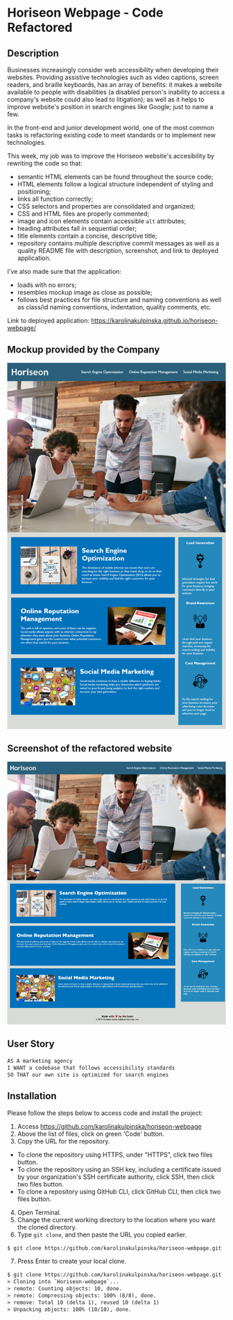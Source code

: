 # Horiseon Webpage - Code Refactored

## Description

Businesses increasingly consider web accessibility when developing their websites. Providing assistive technologies such as video captions, screen readers, and braille keyboards, has an array of benefits: it makes a website available to people with disabilities (a disabled person's inability to access a company's website could also lead to litigation); as well as it helps to improve website's position in search engines like Google; just to name a few.

In the front-end and junior development world, one of the most common tasks is refactoring existing code to meet standards or to implement new technologies.

This week, my job was to improve the Horiseon website's accesibility by rewriting the code so that:
* semantic HTML elements can be found throughout the source code;
* HTML elements follow a logical structure independent of styling and positioning;
* links all function correctly;
* CSS selectors and properties are consolidated and organized;
* CSS and HTML files are properly commented;
* image and icon elements contain accessible `alt` attributes;
* heading attributes fall in sequential order;
* title elements contain a concise, descriptive title;
* repository contains multiple descriptive commit messages as well as a quality README file with description, screenshot, and link to deployed application.

I've also made sure that the application:
* loads with no errors;
* resembles mockup image as close as possible;
* follows best practices for file structure and naming conventions as well as class/id naming conventions, indentation, quality comments, etc.

Link to deployed application: https://karolinakulpinska.github.io/horiseon-webpage/

## Mockup provided by the Company

![alt text](assets/images/01-html-css-git-challenge-demo.png)

## Screenshot of the refactored website

![alt text](assets/images/karolinakulpinska.github.io_horiseon-webpage_.jpg)

## User Story

```
AS A marketing agency
I WANT a codebase that follows accessibility standards
SO THAT our own site is optimized for search engines
```

## Installation

Please follow the steps below to access code and install the project:

1. Access https://github.com/karolinakulpinska/horiseon-webpage
2. Above the list of files, click on green 'Code' button. 
3. Copy the URL for the repository.
- To clone the repository using HTTPS, under "HTTPS", click two files button.
- To clone the repository using an SSH key, including a certificate issued by your organization's SSH certificate authority, click SSH, then click two files button.
- To clone a repository using GitHub CLI, click GitHub CLI, then click two files button.
4. Open Terminal.
5. Change the current working directory to the location where you want the cloned directory.
6. Type `git clone`, and then paste the URL you copied earlier.

```
$ git clone https://github.com/karolinakulpinska/horiseon-webpage.git

```
7. Press Enter to create your local clone.

```
$ git clone https://github.com/karolinakulpinska/horiseon-webpage.git
> Cloning into `Horiseon-webpage`...
> remote: Counting objects: 10, done.
> remote: Compressing objects: 100% (8/8), done.
> remove: Total 10 (delta 1), reused 10 (delta 1)
> Unpacking objects: 100% (10/10), done.

```
